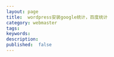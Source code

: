 ```yaml
---
layout: page
title:  wordpress安装google统计，百度统计
category: webmaster
tags:
keywords:
description:
published:  false
---
```






